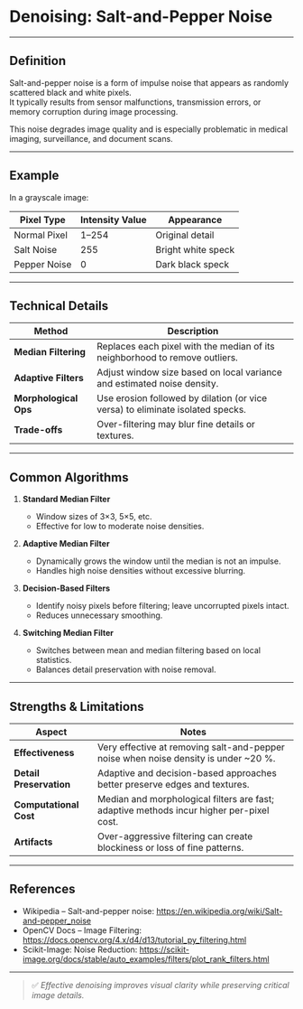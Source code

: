 # Denoising: Salt-and-Pepper Noise

---

## Definition

Salt-and-pepper noise is a form of impulse noise that appears as randomly scattered black and white pixels.  
It typically results from sensor malfunctions, transmission errors, or memory corruption during image processing.

This noise degrades image quality and is especially problematic in medical imaging, surveillance, and document scans.

---

## Example

In a grayscale image:

| **Pixel Type**   | **Intensity Value** | **Appearance**        |
|------------------|---------------------|-----------------------|
| Normal Pixel     | 1–254               | Original detail       |
| Salt Noise       | 255                 | Bright white speck    |
| Pepper Noise     | 0                   | Dark black speck      |

---

## Technical Details

| **Method**             | **Description**                                                                 |
|------------------------|---------------------------------------------------------------------------------|
| **Median Filtering**   | Replaces each pixel with the median of its neighborhood to remove outliers.     |
| **Adaptive Filters**   | Adjust window size based on local variance and estimated noise density.         |
| **Morphological Ops**  | Use erosion followed by dilation (or vice versa) to eliminate isolated specks.  |
| **Trade-offs**         | Over-filtering may blur fine details or textures.                               |

---

## Common Algorithms

1. **Standard Median Filter**  
   - Window sizes of 3×3, 5×5, etc.  
   - Effective for low to moderate noise densities.

2. **Adaptive Median Filter**  
   - Dynamically grows the window until the median is not an impulse.  
   - Handles high noise densities without excessive blurring.

3. **Decision-Based Filters**  
   - Identify noisy pixels before filtering; leave uncorrupted pixels intact.  
   - Reduces unnecessary smoothing.

4. **Switching Median Filter**  
   - Switches between mean and median filtering based on local statistics.  
   - Balances detail preservation with noise removal.

---

## Strengths & Limitations

| **Aspect**             | **Notes**                                                                                  |
|------------------------|--------------------------------------------------------------------------------------------|
| **Effectiveness**      | Very effective at removing salt-and-pepper noise when noise density is under ~20 %.         |
| **Detail Preservation**| Adaptive and decision-based approaches better preserve edges and textures.                 |
| **Computational Cost** | Median and morphological filters are fast; adaptive methods incur higher per-pixel cost.   |
| **Artifacts**          | Over-aggressive filtering can create blockiness or loss of fine patterns.                  |

---

## References

- Wikipedia – Salt-and-pepper noise: <https://en.wikipedia.org/wiki/Salt-and-pepper_noise>  
- OpenCV Docs – Image Filtering: <https://docs.opencv.org/4.x/d4/d13/tutorial_py_filtering.html>  
- Scikit-Image: Noise Reduction: <https://scikit-image.org/docs/stable/auto_examples/filters/plot_rank_filters.html>

---

> ✅ *Effective denoising improves visual clarity while preserving critical image details.*  
